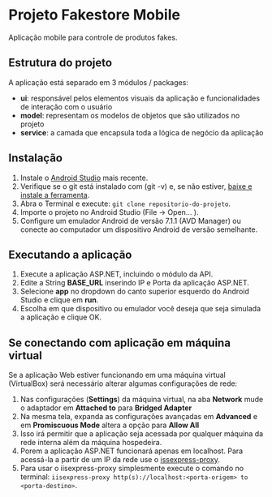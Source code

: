 
# Projeto Fakestore Mobile

Aplicação mobile para controle de produtos fakes.


## Estrutura do projeto

A aplicação está separado em 3 módulos / packages:

- **ui**: responsável pelos elementos visuais da aplicação e funcionalidades de interação com o usuário
- **model**: representam os modelos de objetos que são utilizados no projeto
- **service**: a camada que encapsula toda a lógica de negócio da aplicação


## Instalação

1. Instale o [Android Studio](https://developer.android.com/studio) mais recente.
2. Verifique se o git está instalado com (git -v) e, se não estiver, [baixe e instale a ferramenta](https://git-scm.com/downloads).
3. Abra o Terminal e execute: `git clone repositorio-do-projeto`.
4. Importe o projeto no Android Studio (File -> Open... ).
5. Configure um emulador Android de versão 7.1.1 (AVD Manager) ou conecte ao computador um dispositivo Android de versão semelhante.


## Executando a aplicação

1. Execute a aplicação ASP.NET, incluindo o módulo da API.
2. Edite a String **BASE_URL** inserindo IP e Porta da aplicação ASP.NET.
3. Selecione **app** no dropdown do canto superior esquerdo do Android Studio e clique em **run**.
4. Escolha em que dispositivo ou emulador você deseja que seja simulada a aplicação e clique OK.


## Se conectando com aplicação em máquina virtual

Se a aplicação Web estiver funcionando em uma máquina virtual (VirtualBox) será necessário alterar algumas configurações de rede:

1. Nas configurações (**Settings**) da máquina virtual, na aba **Network** mude o adaptador em **Attached to** para **Bridged Adapter**
2. Na mesma tela, expanda as configurações avançadas em **Advanced** e em **Promiscuous Mode** altera a opção para **Allow All**
3. Isso irá permitir que a aplicação seja acessada por qualquer máquina da rede interna além da máquina hospedeira.
4. Porem a aplicação ASP.NET funcionará apenas em localhost. Para acessá-la a partir de um IP da rede use o [issexpress-proxy](https://www.npmjs.com/package/iisexpress-proxy).
5. Para usar o iisexpress-proxy simplesmente execute o comando no terminal: `iisexpress-proxy http(s)://localhost:<porta-origem> to <porta-destino>`.
